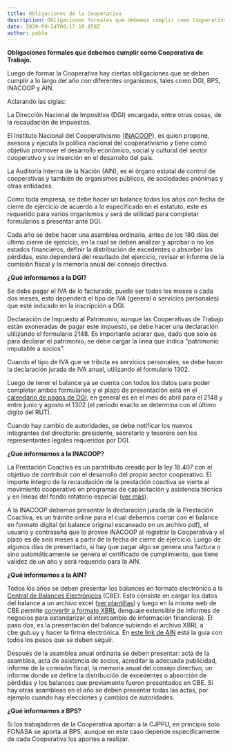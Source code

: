 ```yaml
---
title: Obligaciones de la Cooperativa
description: Obligaciones formales que debemos cumplir como Cooperativa de Trabajo
date: 2020-09-24T00:17:18.858Z
author: pablo
---
```

**Obligaciones formales que debemos cumplir como Cooperativa de Trabajo.**

Luego de formar la Cooperativa hay ciertas obligaciones que se deben cumplir a lo largo del año con diferentes organismos, tales como DGI, BPS, INACOOP y AIN.

Aclarando las siglas:

La Dirección Nacional de Impositiva (DGI) encargada, entre otras cosas, de la recaudación de impuestos.

El Instituto Nacional del Cooperativismo ([INACOOP](https://www.inacoop.org.uy/quienes-somos)), es quien propone, asesora y ejecuta la política nacional del cooperativismo y tiene como objetivo promover el desarrollo económico, social y cultural del sector cooperativo y su inserción en el desarrollo del país.

La Auditoría Interna de la Nación (AIN), es el órgano estatal de control de cooperativas y también de organismos públicos, de sociedades anónimas y otras entidades.

Como toda empresa, se debe hacer un balance todos los años con fecha de cierre de ejercicio de acuerdo a lo especificado en el estatuto, este es requerido para varios organismos y será de utilidad para completar formularios a presentar ante DGI.

Cada año se debe hacer una asamblea ordinaria, antes de los 180 días del último cierre de ejercicio, en la cual se deben analizar y aprobar o no los estados financieros, definir la distribución de excedentes o absorber las pérdidas, esto dependerá del resultado del ejercicio, revisar el informe de la comisión fiscal y la memoria anual del consejo directivo.

**¿Qué informamos a la DGI?**

Se debe pagar el IVA de lo facturado, puede ser todos los meses o cada dos meses, esto dependerá el tipo de IVA (general o servicios personales) que esté indicado en la inscripción a DGI.

Declaración de Impuesto al Patrimonio, aunque las Cooperativas de Trabajo están exoneradas de pagar este impuesto, se debe hacer una declaración utilizando el formulario 2148. Es importante aclarar que, dado que solo es para declarar el patrimonio, se debe cargar la línea que indica "patrimonio imputable a socios".

Cuando el tipo de IVA que se tributa es servicios personales, se debe hacer la declaración jurada de IVA anual, utilizando el formulario 1302.

Luego de tener el balance ya se cuenta con todos los datos para poder completar ambos formularios y el plazo de presentación está en el [calendario de pagos de DGI](https://www.dgi.gub.uy/wdgi/page?2,principal,dgi--herramientas--informacion-de-uso-frecuente--vencimientos--2020,O,es,0,), en general es en el mes de abril para el 2148 y entre junio y agosto el 1302 (el período exacto se determina con el último dígito del RUT).

Cuando hay cambio de autoridades, se debe notificar los nuevos integrantes del directorio: presidente, secretario y tesorero son los representantes legales requeridos por DGI.

**¿Qué informamos a la INACOOP?**

La Prestación Coactiva es un paratributo creado por la ley 18.407 con el objetivo de contribuir con el desarrollo del propio sector cooperativo. El importe íntegro de la recaudación de la prestación coactiva se vierte al movimiento cooperativo en programas de capacitación y asistencia técnica y en líneas del fondo rotatorio especial ([ver más](https://www.inacoop.org.uy/copia-de-prestacion)).

A la INACOOP debemos presentar la declaración jurada de la Prestación Coactiva, es un trámite online para el cual debemos contar con el balance en formato digital (el balance original escaneado en un archivo pdf), el usuario y contraseña que lo provee INACOOP al registrar la Cooperativa y el plazo es de seis meses a partir de la fecha de cierre de ejercicio. Luego de algunos días de presentado, si hay que pagar algo se genera una factura o sino automáticamente se genera el certificado de cumplimiento, que tiene validez de un año y será requerido para la AIN.

**¿Qué informamos a la AIN?**

Todos los años se deben presentar los balances en formato electrónico a la [Central de Balances Electrónicos](https://cbe.gub.uy/) (CBE). Esto consiste en cargar los datos del balance a un archivo excel ([ver plantillas](https://cbe.gub.uy/wps/portal/Home/generacionEEFF/descargaPlantillas)) y luego en la misma web de CBE permite [convertir a formato XBRL](https://cbe.gub.uy/wps/portal/Home/generacionEEFF/conversionXBRL) (lenguaje extensible de informes de negocios para estandarizar el intercambio de información financiera). El paso dos, es la presentación del balance subiendo el archivo XBRL a cbe.gub.uy y hacer la firma electrónica. En [este link de AIN](http://www.ain.gub.uy/XBRLarchivos/20180430_InstructivoCBe-V2.pdf) está la guía con todos los pasos que se deben seguir.

Después de la asamblea anual ordinaria se deben presentar: acta de la asamblea, acta de asistencia de socios, acreditar la adecuada publicidad, informe de la comisión fiscal, la memoria anual del consejo directivo, un informe donde se define la distribución de excedentes o absorción de pérdidas y los balances que previamente fueron presentados en CBE. Si hay otras asambleas en el año se deben presentar todas las actas, por ejemplo cuando hay elecciones y cambios de autoridades.

**¿Qué informamos a BPS?**

Si los trabajadores de la Cooperativa aportan a la CJPPU, en principio solo FONASA se aporta al BPS, aunque en este caso depende específicamente de cada Cooperativa los aportes a realizar.